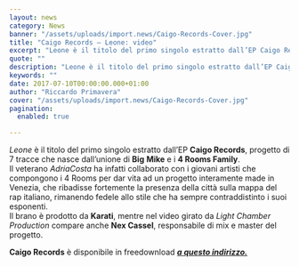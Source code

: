 ```yaml
---
layout: news
category: News
banner: "/assets/uploads/import.news/Caigo-Records-Cover.jpg"
title: "Caigo Records – Leone: video"
excerpt: "Leone è il titolo del primo singolo estratto dall’EP Caigo Records, progetto di 7 tracce che nasce dall’unione di Big Mike e i 4 Rooms Family. Il veterano AdriaCosta ha infatti collaborato con i giovani artisti che compongono i 4 Rooms per dar vita ad un progetto interamente made in Venezia, che ribadisse fortemente la [&hellip"
quote: ""
description: "Leone è il titolo del primo singolo estratto dall’EP Caigo Records, progetto di 7 tracce che nasce dall’unione di Big Mike e i 4 Rooms Family. Il veterano AdriaCosta ha infatti collaborato con i giovani artisti che compongono i 4 Rooms per dar vita ad un progetto interamente made in Venezia, che ribadisse fortemente la [&hellip"
keywords: ""
date: 2017-07-10T00:00:00.000+01:00
author: "Riccardo Primavera"
cover: "/assets/uploads/import.news/Caigo-Records-Cover.jpg"
pagination:
  enabled: true

---
```


_Leone_ è il titolo del primo singolo estratto dall’EP **Caigo Records**, progetto di 7 tracce che nasce dall’unione di **Big** **Mike** e i **4 Rooms Family**.  
Il veterano _AdriaCosta_ ha infatti collaborato con i giovani artisti che compongono i 4 Rooms per dar vita ad un progetto interamente made in Venezia, che ribadisse fortemente la presenza della città sulla mappa del rap italiano, rimanendo fedele allo stile che ha sempre contraddistinto i suoi esponenti.  
Il brano è prodotto da **Karati**, mentre nel video girato da _Light Chamber Production_ compare anche **Nex Cassel**, responsabile di mix e master del progetto.

**Caigo Records** è disponibile in freedownload [_**a questo indirizzo.**_](https://bit.ly/caigorec)